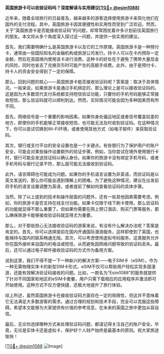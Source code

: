 **英国旅游卡可以收验证码吗？深度解读与实用建议[[TG💪+ @esim1088](https://t.me/s/esim1088)]**

近年来，随着全球旅行的日益普及，越来越多的游客选择使用旅游卡来简化他们在国外的支付流程。其中，英国旅游卡因其便捷性和实用性而受到广泛欢迎。然而，关于“英国旅游卡是否能接收验证码”的问题，却常常困扰着许多计划前往英国旅行的朋友。本文将从多个角度深入探讨这一问题，并提供一些实用的建议。

首先，我们需要明确什么是英国旅游卡以及它的工作原理。英国旅游卡是一种预付卡，通常由一些国际知名的金融机构或旅游公司发行。持卡人可以在卡内预存一定金额，然后在英国境内使用该卡进行消费。这种卡的好处在于避免了携带大量现金的风险，同时也省去了兑换货币时可能产生的高额手续费。此外，由于是预付卡，持卡人的资金安全得到了一定的保障。

那么，回到问题的核心——英国旅游卡能否接收验证码呢？答案是：取决于具体情况。一般来说，如果旅游卡是通过手机绑定的，那么理论上是可以接收验证码的。这是因为大多数现代支付系统都支持短信验证功能，只要你的手机号码能够正常接收短信，那么验证码就可以顺利到达。然而，实际情况可能会因为多种因素而有所不同。

首先，网络信号是一个重要的影响因素。如果你身处偏远地区或者信号覆盖较差的地方，即使你的手机能够正常接收短信，也可能无法及时收到验证码。在这种情况下，你可以尝试切换到Wi-Fi环境，或者使用其他方式（如电子邮件）来获取验证码。

其次，银行或支付平台的安全设置也是一个关键点。有些银行为了保护用户的账户安全，可能会对某些操作设置额外的验证步骤。例如，当你尝试在境外使用银行卡时，银行可能会发送验证码以确认身份。如果你的旅游卡没有绑定手机号码，或者手机号码与银行记录不符，那么就可能无法接收到验证码。

此外，语言障碍也可能成为问题。如果你的手机语言设置为非英语，而验证码是以英文发送的，那么你可能会遇到理解上的困难。为了避免这种情况，建议在出发前将手机的语言设置调整为英语，或者提前了解如何查看验证码的具体步骤。

当然，除了以上提到的技术和操作层面的问题外，还有一些其他因素需要考虑。例如，你的旅游卡是否支持在线支付功能。如果卡仅限于线下刷卡使用，那么验证码的功能就显得不那么重要了。但如果你需要在网上预订酒店、购买门票等服务，那么确保旅游卡能够接收验证码就显得尤为重要。

那么，对于那些担心无法接收验证码的游客来说，有没有什么解决办法呢？答案是肯定的。首先，你可以选择提前在国内开通国际漫游服务，这样即使到了英国，也能保持与国内的联系畅通无阻。其次，可以考虑使用虚拟号码服务，这类服务允许你在国外接听来自国内的电话或短信，从而避免因网络问题导致的验证码丢失。最后，还可以通过电子邮件接收验证码的方式作为备用方案。

说到这里，我们不得不提一下一种新兴的解决方案——电子SIM卡（eSIM）。作为一种无需物理实体卡的新型SIM卡形式，eSIM不仅可以帮助用户轻松实现多国漫游，还能有效解决验证码接收的问题。比如，一款名为“Esim1088”的服务就提供了针对不同国家和地区的eSIM卡套餐，用户只需下载相应的应用程序并激活即可开始使用。这种方式不仅方便快捷，还极大地提升了旅行体验。

综上所述，虽然英国旅游卡在接收验证码方面存在一定的局限性，但这并不意味着它无法满足大多数游客的需求。通过合理的规划和技术手段，完全可以克服这些障碍。希望本文能够为大家提供有价值的参考信息，在未来的英国之旅中更加从容自信。

最后，无论你选择哪种方式来处理验证码问题，都请记得关注自己的账户安全。毕竟，无论是实体卡还是虚拟卡，保护好个人财产始终是最基本的原则。祝大家旅途愉快！

[[TG💪+ @esim1088](https://t.me/s/esim1088) ![Image](https://i.postimg.cc/4NQfJmqS/Snipaste-2025-05-13-00-14-12.png)]
